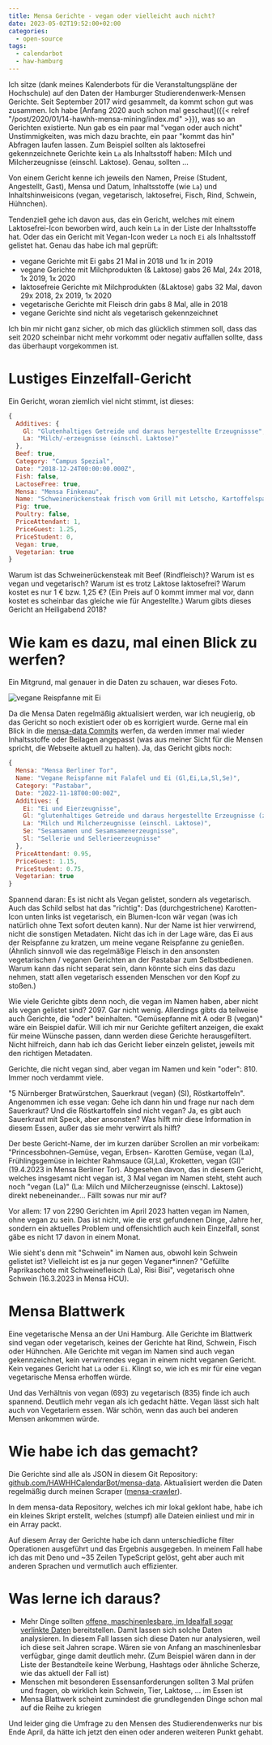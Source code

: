 ```yaml
---
title: Mensa Gerichte - vegan oder vielleicht auch nicht?
date: 2023-05-02T19:52:00+02:00
categories:
  - open-source
tags:
  - calendarbot
  - haw-hamburg
---
```

Ich sitze (dank meines Kalenderbots für die Veranstaltungspläne der Hochschule) auf den Daten der Hamburger Studierendenwerk-Mensen Gerichte.
Seit September 2017 wird gesammelt, da kommt schon gut was zusammen.
Ich habe [Anfang 2020 auch schon mal geschaut]({{< relref "/post/2020/01/14-hawhh-mensa-mining/index.md" >}}), was so an Gerichten existierte.
Nun gab es ein paar mal "vegan oder auch nicht" Unstimmigkeiten, was mich dazu brachte, ein paar "kommt das hin" Abfragen laufen lassen.
Zum Beispiel sollten als laktosefrei gekennzeichnete Gerichte kein `La` als Inhaltsstoff haben: Milch und Milcherzeugnisse (einschl. Laktose).
Genau, sollten …

<!--more-->
Von einem Gericht kenne ich jeweils den Namen, Preise (Student, Angestellt, Gast), Mensa und Datum, Inhaltsstoffe (wie `La`) und Inhaltshinweisicons (vegan, vegetarisch, laktosefrei, Fisch, Rind, Schwein, Hühnchen).

Tendenziell gehe ich davon aus, das ein Gericht, welches mit einem Laktosefrei-Icon beworben wird, auch kein `La` in der Liste der Inhaltsstoffe hat.
Oder das ein Gericht mit Vegan-Icon weder `La` noch `Ei` als Inhaltsstoff gelistet hat.
Genau das habe ich mal geprüft:

- vegane Gerichte mit Ei gabs 21 Mal in 2018 und 1x in 2019
- vegane Gerichte mit Milchprodukten (& Laktose) gabs 26 Mal, 24x 2018, 1x 2019, 1x 2020
- laktosefreie Gerichte mit Milchprodukten (&Laktose) gabs 32 Mal, davon 29x 2018, 2x 2019, 1x 2020
- vegetarische Gerichte mit Fleisch drin gabs 8 Mal, alle in 2018
- vegane Gerichte sind nicht als vegetarisch gekennzeichnet

Ich bin mir nicht ganz sicher, ob mich das glücklich stimmen soll, dass das seit 2020 scheinbar nicht mehr vorkommt oder negativ auffallen sollte, dass das überhaupt vorgekommen ist.

# Lustiges Einzelfall-Gericht

Ein Gericht, woran ziemlich viel nicht stimmt, ist dieses:

```js
{
  Additives: {
    Gl: "Glutenhaltiges Getreide und daraus hergestellte Erzeugnissse",
    La: "Milch/-erzeugnisse (einschl. Laktose)"
  },
  Beef: true,
  Category: "Campus Spezial",
  Date: "2018-12-24T00:00:00.000Z",
  Fish: false,
  LactoseFree: true,
  Mensa: "Mensa Finkenau",
  Name: "Schweinerückensteak frisch vom Grill mit Letscho, Kartoffelspalten (Gl), Schmand (La)",
  Pig: true,
  Poultry: false,
  PriceAttendant: 1,
  PriceGuest: 1.25,
  PriceStudent: 0,
  Vegan: true,
  Vegetarian: true
}
```

Warum ist das Schweinerückensteak mit Beef (Rindfleisch)?
Warum ist es vegan und vegetarisch?
Warum ist es trotz Laktose laktosefrei?
Warum kostet es nur 1 € bzw. 1,25 €? (Ein Preis auf 0 kommt immer mal vor, dann kostet es scheinbar das gleiche wie für Angestellte.)
Warum gibts dieses Gericht an Heiligabend 2018?

# Wie kam es dazu, mal einen Blick zu werfen?

Ein Mitgrund, mal genauer in die Daten zu schauen, war dieses Foto.

![vegane Reispfanne mit Ei](meal.jpg)

Da die Mensa Daten regelmäßig aktualisiert werden, war ich neugierig, ob das Gericht so noch existiert oder ob es korrigiert wurde.
Gerne mal ein Blick in die [mensa-data Commits](https://github.com/HAWHHCalendarBot/mensa-data/commits/main) werfen, da werden immer mal wieder Inhaltsstoffe oder Beilagen angepasst (was aus meiner Sicht für die Mensen spricht, die Webseite aktuell zu halten).
Ja, das Gericht gibts noch:

```js
{
  Mensa: "Mensa Berliner Tor",
  Name: "Vegane Reispfanne mit Falafel und Ei (Gl,Ei,La,Sl,Se)",
  Category: "Pastabar",
  Date: "2022-11-18T00:00:00Z",
  Additives: {
    Ei: "Ei und Eierzeugnisse",
    Gl: "glutenhaltiges Getreide und daraus hergestellte Erzeugnisse (z. B. Weizen, Roggen, Gerste etc.)",
    La: "Milch und Milcherzeugnisse (einschl. Laktose)",
    Se: "Sesamsamen und Sesamsamenerzeugnisse",
    Sl: "Sellerie und Sellerieerzeugnisse"
  },
  PriceAttendant: 0.95,
  PriceGuest: 1.15,
  PriceStudent: 0.75,
  Vegetarian: true
}
```

Spannend daran: Es ist nicht als Vegan gelistet, sondern als vegetarisch.
Auch das Schild selbst hat das "richtig": Das (durchgestrichene) Karotten-Icon unten links ist vegetarisch, ein Blumen-Icon wär vegan (was ich natürlich ohne Text sofort deuten kann).
Nur der Name ist hier verwirrend, nicht die sonstigen Metadaten.
Nicht das ich in der Lage wäre, das Ei aus der Reispfanne zu kratzen, um meine vegane Reispfanne zu genießen.
(Ähnlich sinnvoll wie das regelmäßige Fleisch in den ansonsten vegetarischen / veganen Gerichten an der Pastabar zum Selbstbedienen. Warum kann das nicht separat sein, dann könnte sich eins das dazu nehmen, statt allen vegetarisch essenden Menschen vor den Kopf zu stoßen.)

Wie viele Gerichte gibts denn noch, die vegan im Namen haben, aber nicht als vegan gelistet sind?
2097.
Gar nicht wenig.
Allerdings gibts da teilweise auch Gerichte, die "oder" beinhalten.
"Gemüsepfanne mit A oder B (vegan)" wäre ein Beispiel dafür.
Will ich mir nur Gerichte gefiltert anzeigen, die exakt für meine Wünsche passen, dann werden diese Gerichte herausgefiltert.
Nicht hilfreich, dann hab ich das Gericht lieber einzeln gelistet, jeweils mit den richtigen Metadaten.

Gerichte, die nicht vegan sind, aber vegan im Namen und kein "oder": 810.
Immer noch verdammt viele.

"5 Nürnberger Bratwürstchen, Sauerkraut (vegan) (Sl), Röstkartoffeln".
Angenommen ich esse vegan:
Gehe ich dann hin und frage nur nach dem Sauerkraut?
Und die Röstkartoffeln sind nicht vegan?
Ja, es gibt auch Sauerkraut mit Speck, aber ansonsten?
Was hilft mir diese Information in diesem Essen, außer das sie mehr verwirrt als hilft?

Der beste Gericht-Name, der im kurzen darüber Scrollen an mir vorbeikam:
"Princessbohnen-Gemüse, vegan, Erbsen- Karotten Gemüse, vegan (La), Frühlingsgemüse in leichter Rahmsauce (Gl,La), Kroketten, vegan (Gl)" (19.4.2023 in Mensa Berliner Tor).
Abgesehen davon, das in diesem Gericht, welches insgesamt nicht vegan ist, 3 Mal vegan im Namen steht, steht auch noch "vegan (La)" (La: Milch und Milcherzeugnisse (einschl. Laktose)) direkt nebeneinander…
Fällt sowas nur mir auf?

Vor allem: 17 von 2290 Gerichten im April 2023 hatten vegan im Namen, ohne vegan zu sein.
Das ist nicht, wie die erst gefundenen Dinge, Jahre her, sondern ein aktuelles Problem und offensichtlich auch kein Einzelfall, sonst gäbe es nicht 17 davon in einem Monat.

Wie sieht's denn mit "Schwein" im Namen aus, obwohl kein Schwein gelistet ist?
Vielleicht ist es ja nur gegen Veganer*innen?
"Gefüllte Paprikaschote mit Schweinefleisch (La), Risi Bisi", vegetarisch ohne Schwein (16.3.2023 in Mensa HCU).

# Mensa Blattwerk

Eine vegetarische Mensa an der Uni Hamburg.
Alle Gerichte im Blattwerk sind vegan oder vegetarisch, keines der Gerichte hat Rind, Schwein, Fisch oder Hühnchen.
Alle Gerichte mit vegan im Namen sind auch vegan gekennzeichnet, kein verwirrendes vegan in einem nicht veganen Gericht.
Kein veganes Gericht hat `La` oder `Ei`.
Klingt so, wie ich es mir für eine vegan vegetarische Mensa erhoffen würde.

Und das Verhältnis von vegan (693) zu vegetarisch (835) finde ich auch spannend.
Deutlich mehr vegan als ich gedacht hätte.
Vegan lässt sich halt auch von Vegetariern essen.
Wär schön, wenn das auch bei anderen Mensen ankommen würde.

# Wie habe ich das gemacht?

Die Gerichte sind alle als JSON in diesem Git Repository: [github.com/HAWHHCalendarBot/mensa-data](https://github.com/HAWHHCalendarBot/mensa-data/).
Aktualisiert werden die Daten regelmäßig durch meinen Scraper ([mensa-crawler](https://github.com/HAWHHCalendarBot/mensa-crawler/)).

In dem mensa-data Repository, welches ich mir lokal geklont habe, habe ich ein kleines Skript erstellt, welches (stumpf) alle Dateien einliest und mir in ein Array packt.

Auf diesem Array der Gerichte habe ich dann unterschiedliche filter Operationen ausgeführt und das Ergebnis ausgegeben.
In meinem Fall habe ich das mit Deno und ~35 Zeilen TypeScript gelöst, geht aber auch mit anderen Sprachen und vermutlich auch effizienter.

# Was lerne ich daraus?

- Mehr Dinge sollten [offene, maschinenlesbare, im Idealfall sogar verlinkte Daten](https://5stardata.info/de/) bereitstellen.
  Damit lassen sich solche Daten analysieren.
  In diesem Fall lassen sich diese Daten nur analysieren, weil ich diese seit Jahren scrape.
  Wären sie von Anfang an maschinenlesbar verfügbar, ginge damit deutlich mehr.
  (Zum Beispiel wären dann in der Liste der Bestandteile keine Werbung, Hashtags oder ähnliche Scherze, wie das aktuell der Fall ist)
- Menschen mit besonderen Essensanforderungen sollten 3 Mal prüfen und fragen, ob wirklich kein Schwein, Tier, Laktose, … im Essen ist
- Mensa Blattwerk scheint zumindest die grundlegenden Dinge schon mal auf die Reihe zu kriegen

Und leider ging die Umfrage zu den Mensen des Studierendenwerks nur bis Ende April, da hätte ich jetzt den einen oder anderen weiteren Punkt gehabt.
